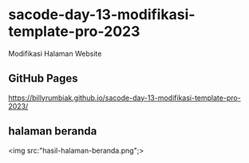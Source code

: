 # sacode-day-13-modifikasi-template-pro-2023

Modifikasi Halaman Website

## GitHub Pages

https://billyrumbiak.github.io/sacode-day-13-modifikasi-template-pro-2023/

## halaman beranda

<img src:"hasil-halaman-beranda.png";>
